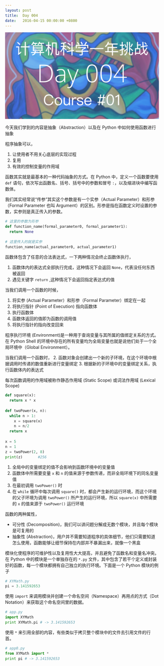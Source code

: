 ```yaml
---
layout: post
title:  Day 004
date:   2016-04-15 00:00:00 +0800
---
```


![](/images/Day004.png)

今天我们学到的内容是抽象（Abstraction）以及在 Python 中如何使用函数进行抽象

程序抽象可以，

1. 让使用者不用关心底层的实现过程
2. 复用
3. 有效的控制变量的作用域

函数其实就是最基本的一种代码抽象的方式。在 Python 中，定义一个函数要使用 `def` 语句，依次写出函数名、括号、括号中的参数和冒号 `:`，以及缩进块中编写函数体。

我们其实经常说“传参”其实这个参数是有一个实参（Actual Parameter）和形参（Formal Parameter 也叫 Argument）的区别。形参是指在函数定义时设置的参数，实参则是真正传入的参数。

```python
# 这里的参数为形参
def function_name(formal_parameter0, formal_parameter1):
  return None

# 这里传入的就是实参
function_name(actual_parameter0, actual_parameter1)
```

函数体包含了任意的合法表达式，一下两种情况会终止函数体执行，
1. 函数体内的表达式全部执行完成，这种情况下会返回 `None`，代表没任何东西被返回
2. 遇见关键字 `return` ,这种情况下会返回指定表达式的值

当我们调用一个函数的时候，

1. 将实参 (Actual Parameter）和形参（Formal Parameter）绑定在一起
2. 将执行指针 (Point of Execution) 指向函数体
3. 执行函数体
4. 函数体返回的值即为函数的调用值
5. 将执行指针的指向改变回来

程序执行环境 (Environment)是一种用于查询变量与其所属的值绑定关系的方式。在 Python Shell 的环境中存在的所有变量均为全局变量也就是说他们处于一个全局环境中（Global Environment）。

当我们调用一个函数时，
2. 函数对象会创建出一个新的子环境，在这个环境中根据调用时传递的数值重新进行变量绑定
3. 根据新的子环境中的变量绑定关系，执行函数体内的表达式

每次函数调用的作用域被称作静态作用域 (Static Scope) 或词法作用域 (Lexical Scope)

```python
def square(x):
  return x * x

def twoPower(x, n):
  while n > 1:
    x = square(x)
    n = n/2
  return x

x = 5
n = 1
z = twoPower(2, 8)
print(z)       #256
```

1. 全局中的变量绑定的值不会影响到函数环境中的变量值
2. 函数体中所需要变量 `x` 和 `n` 的值来源于参数传递，而非全局环境下的同名变量值
3. 在最初调用 `twoPower()` 时
4. 在 `while` 循环中每次调用 `square()` 时，都会产生新的运行环境，而这个环境的父子环境为调用 `twoPower()` 所产生的运行环境，所以 `square(x)` 中所需要的 `x` 的值来源于 `twoPower()` 运行环境

函数的两种属性，
- 可分性 (Decomposition)，我们可以讲问题分解成无数个模块，并且每个模块是可复用的
- 抽象性 (Abstraction)，用户并不需要知道程序的具体细节，他们只需要知道怎么使用，函数能够让细节保持在内部并不暴漏出来，就像一个黑盒

模块化使程序的可维护性以及复用性大大提高，并且避免了函数名和变量名冲突。在 Python 中的模块是一个单独存在的 `*.py` 文件，其中包含了若干个定义或封装好的函数，每一个模块都拥有自己独立的执行环境。下面是一个 Python 模块的例子

```python
# XYMath.py
pi = 3.141592653
```

使用 `import` 来调用模块并创建一个命名空间（Namespace）再用点的方式（Dot Notation）来获取这个命名空间里的数据。

```python
# app.py
import XYMath
print XYMath.pi # -> 3.141592653
```

使用 `*` 来引用全部的内容，有些类似于拷贝整个模块中的文件去引用文件的行首。

```python
# app0.py
from XYMath import *
print pi # -> 3.141592653
```
